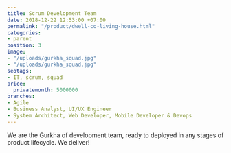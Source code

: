 ```yaml
---
title: Scrum Development Team
date: 2018-12-22 12:53:00 +07:00
permalink: "/product/dwell-co-living-house.html"
categories:
- parent
position: 3
image:
- "/uploads/gurkha_squad.jpg"
- "/uploads/gurkha_squad.jpg"
seotags:
- IT, scrum, squad
price:
  privatemonth: 5000000
branches:
- Agile
- Business Analyst, UI/UX Engineer
- System Architect, Web Developer, Mobile Developer & Devops
---
```


We are the Gurkha of development team, ready to deployed in any stages of product lifecycle. We deliver! 